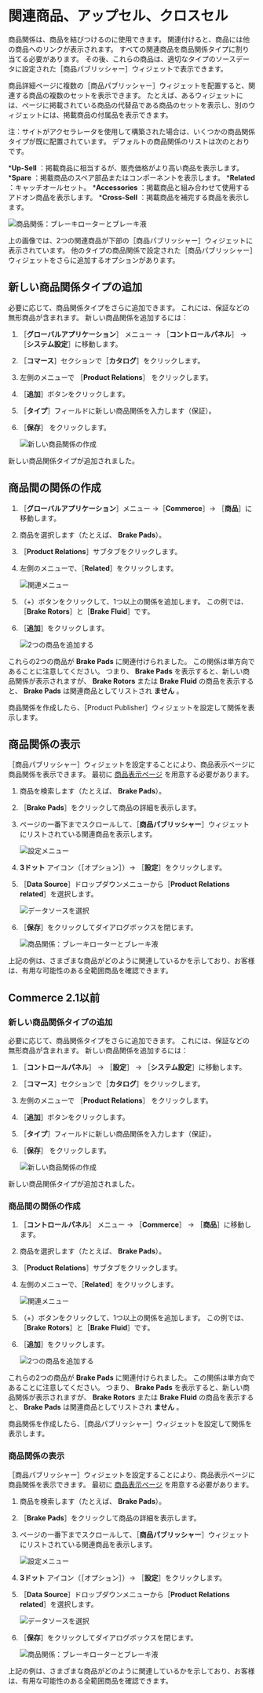 # 関連商品、アップセル、クロスセル

商品関係は、商品を結びつけるのに使用できます。 関連付けると、商品には他の商品へのリンクが表示されます。 すべての関連商品を商品関係タイプに割り当てる必要があります。 その後、これらの商品は、適切なタイプのソースデータに設定された［商品パブリッシャー］ウィジェットで表示できます。

商品詳細ページに複数の［商品パブリッシャー］ウィジェットを配置すると、関連する商品の複数のセットを表示できます。 たとえば、あるウィジェットには、ページに掲載されている商品の代替品である商品のセットを表示し、別のウィジェットには、掲載商品の付属品を表示できます。

注：サイトがアクセラレータを使用して構築された場合は、いくつかの商品関係タイプが既に配置されています。 デフォルトの商品関係のリストは次のとおりです。

***Up-Sell** ：掲載商品に相当するが、販売価格がより高い商品を表示します。
***Spare** ：掲載商品のスペア部品またはコンポーネントを表示します。
***Related** ：キャッチオールセット。
***Accessories** ：掲載商品と組み合わせて使用するアドオン商品を表示します。
***Cross-Sell** ：掲載商品を補完する商品を表示します。

![商品関係：ブレーキローターとブレーキ液](./related-products-up-sells-and-cross-sells/images/05.png)

上の画像では、2つの関連商品が下部の［商品パブリッシャー］ウィジェットに表示されています。 他のタイプの商品関係で設定された［商品パブリッシャー］ウィジェットをさらに追加するオプションがあります。

<a name="adding-a-new-product-relation-type" />

## 新しい商品関係タイプの追加

必要に応じて、商品関係タイプをさらに追加できます。 これには、保証などの無形商品が含まれます。 新しい商品関係を追加するには：

1. ［**グローバルアプリケーション**］ メニュー → ［**コントロールパネル**］ → ［**システム設定**］に移動します。
1. ［**コマース**］セクションで［**カタログ**］をクリックします。
1. 左側のメニューで ［**Product Relations**］ をクリックします。
1. ［**追加**］ボタンをクリックします。
1. ［**タイプ**］フィールドに新しい商品関係を入力します（保証）。
1. ［**保存**］ をクリックします。

    ![新しい商品関係の作成](./related-products-up-sells-and-cross-sells/images/01.png)

新しい商品関係タイプが追加されました。

<a name="creating-relationships-between-products" />

## 商品間の関係の作成

1. ［**グローバルアプリケーション**］メニュー →［**Commerce**］→ ［**商品**］に移動します。
1. 商品を選択します（たとえば、 **Brake Pads**）。
1. ［**Product Relations**］サブタブをクリックします。
1. 左側のメニューで、［**Related**］をクリックします。

    ![関連メニュー](./related-products-up-sells-and-cross-sells/images/02.png)

1. （+）ボタンをクリックして、1つ以上の関係を追加します。 この例では、［**Brake Rotors**］と［**Brake Fluid**］です。
1. ［**追加**］をクリックします。

    ![2つの商品を追加する](./related-products-up-sells-and-cross-sells/images/04.png)

これらの2つの商品が **Brake Pads** に関連付けられました。 この関係は単方向であることに注意してください。 つまり、 **Brake Pads** を表示すると、新しい商品関係が表示されますが、 **Brake Rotors** または **Brake Fluid** の商品を表示すると、 **Brake Pads** は関連商品としてリストされ **ません** 。

商品関係を作成したら、［Product Publisher］ウィジェットを設定して関係を表示します。

<a name="displaying-product-relations" />

## 商品関係の表示

［商品パブリッシャー］ウィジェットを設定することにより、商品表示ページに商品関係を表示できます。 最初に [商品表示ページ](https://help.liferay.com/hc/en-us/articles/360017870292-Displaying-Product-Pages-) を用意する必要があります。

1. 商品を検索します（たとえば、 **Brake Pads**）。
1. ［**Brake Pads**］をクリックして商品の詳細を表示します。
1. ページの一番下までスクロールして、［**商品パブリッシャー**］ウィジェットにリストされている関連商品を表示します。

   ![設定メニュー](./related-products-up-sells-and-cross-sells/images/06.png)

1. **3ドット** アイコン（［オプション］）→ ［**設定**］をクリックします。
1. ［**Data Source**］ドロップダウンメニューから［**Product Relations related**］を選択します。

    ![データソースを選択](./related-products-up-sells-and-cross-sells/images/03.png)

1. ［**保存**］をクリックしてダイアログボックスを閉じます。

    ![商品関係：ブレーキローターとブレーキ液](./related-products-up-sells-and-cross-sells/images/05.png)

上記の例は、さまざまな商品がどのように関連しているかを示しており、お客様は、有用な可能性のある全範囲商品を確認できます。

<a name="commerce-21-and-below" />

## Commerce 2.1以前

### 新しい商品関係タイプの追加

必要に応じて、商品関係タイプをさらに追加できます。 これには、保証などの無形商品が含まれます。 新しい商品関係を追加するには：

1. ［**コントロールパネル**］ → ［**設定**］ → ［**システム設定**］に移動します。
1. ［**コマース**］セクションで［**カタログ**］をクリックします。
1. 左側のメニューで ［**Product Relations**］ をクリックします。
1. ［**追加**］ボタンをクリックします。
1. ［**タイプ**］フィールドに新しい商品関係を入力します（保証）。
1. ［**保存**］ をクリックします。

    ![新しい商品関係の作成](./related-products-up-sells-and-cross-sells/images/01.png)

新しい商品関係タイプが追加されました。

### 商品間の関係の作成

1. ［**コントロールパネル**］ メニュー → ［**Commerce**］ → ［**商品**］に移動します。
1. 商品を選択します（たとえば、 **Brake Pads**）。
1. ［**Product Relations**］サブタブをクリックします。
1. 左側のメニューで、［**Related**］をクリックします。

    ![関連メニュー](./related-products-up-sells-and-cross-sells/images/02.png)

1. （+）ボタンをクリックして、1つ以上の関係を追加します。 この例では、［**Brake Rotors**］と［**Brake Fluid**］です。
1. ［**追加**］をクリックします。

    ![2つの商品を追加する](./related-products-up-sells-and-cross-sells/images/04.png)

これらの2つの商品が **Brake Pads** に関連付けられました。 この関係は単方向であることに注意してください。 つまり、 **Brake Pads** を表示すると、新しい商品関係が表示されますが、 **Brake Rotors** または **Brake Fluid** の商品を表示すると、 **Brake Pads** は関連商品としてリストされ **ません** 。

商品関係を作成したら、［商品パブリッシャー］ウィジェットを設定して関係を表示します。

### 商品関係の表示

［商品パブリッシャー］ウィジェットを設定することにより、商品表示ページに商品関係を表示できます。 最初に [商品表示ページ](https://help.liferay.com/hc/en-us/articles/360017870292-Displaying-Product-Pages-) を用意する必要があります。

1. 商品を検索します（たとえば、 **Brake Pads**）。
1. ［**Brake Pads**］をクリックして商品の詳細を表示します。
1. ページの一番下までスクロールして、［**商品パブリッシャー**］ウィジェットにリストされている関連商品を表示します。

   ![設定メニュー](./related-products-up-sells-and-cross-sells/images/06.png)

1. **3ドット** アイコン（［オプション］）→ ［**設定**］をクリックします。
1. ［**Data Source**］ドロップダウンメニューから［**Product Relations related**］を選択します。

    ![データソースを選択](./related-products-up-sells-and-cross-sells/images/03.png)

1. ［**保存**］をクリックしてダイアログボックスを閉じます。

    ![商品関係：ブレーキローターとブレーキ液](./related-products-up-sells-and-cross-sells/images/05.png)

上記の例は、さまざまな商品がどのように関連しているかを示しており、お客様は、有用な可能性のある全範囲商品を確認できます。
